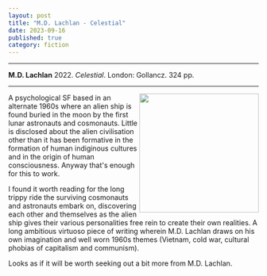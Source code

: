 ```yaml
---
layout: post
title: "M.D. Lachlan - Celestial"
date: 2023-09-16
published: true
category: fiction
---
```



***
<b>M.D. Lachlan</b> 2022. _Celestial_. London: Gollancz.  324 pp.

***

<img align="right" width="240" src="https://www.gollancz.co.uk/wp-content/uploads/2019/08/hbg-title-9780575115255-50.jpg"> 
A psychological SF based in an alternate 1960s where an alien ship is found buried in the moon by the first lunar astronauts and cosmonauts. Little is disclosed about the alien civilisation other than it has been formative in the formation of human indiginous cultures and in the origin of human consciousness.  Anyway that's enough for this to work.  


I found it worth reading for the long trippy ride the surviving cosmonauts and astronauts embark on, discovering each other and themselves as the alien ship gives their various personalities free rein to create their own realities. A long ambitious virtuoso piece of writing wherein M.D. Lachlan draws on his own imagination and well worn 1960s themes (Vietnam, cold war, cultural phobias of capitalism and communism). 

Looks as if it will be worth seeking out a bit more from M.D. Lachlan.
